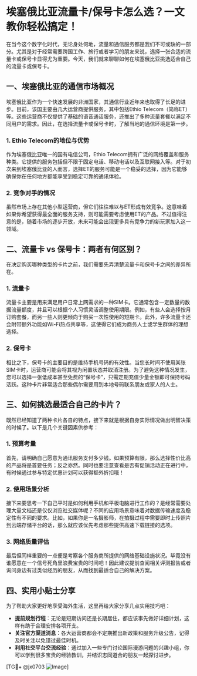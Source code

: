# 埃塞俄比亚流量卡/保号卡怎么选？一文教你轻松搞定！

在当今这个数字化时代，无论身处何地，流量和通信服务都是我们不可或缺的一部分。尤其是对于经常需要跨国工作、旅行或者学习的朋友来说，选择一张合适的流量卡或保号卡显得尤为重要。今天，我们就来聊聊如何在埃塞俄比亚挑选适合自己的流量卡或保号卡。

## 一、埃塞俄比亚的通信市场概况

埃塞俄比亚作为一个快速发展的非洲国家，其通信行业近年来也取得了长足的进步。目前，该国主要由几大运营商提供服务，其中包括Ethio Telecom（简称ET）等。这些运营商不仅提供了基础的语音通话服务，还推出了多种流量套餐以满足不同用户的需求。因此，在选择流量卡或保号卡时，了解当地的通信环境是第一步。

### 1. Ethio Telecom的地位与优势

作为埃塞俄比亚唯一的国有电信公司，Ethio Telecom拥有广泛的网络覆盖和服务种类。它提供的服务包括但不限于固定电话、移动电话以及互联网接入等。对于初次来到埃塞俄比亚的人而言，选择ET的服务可能是一个稳妥的选择，因为它能够确保你在任何地方都能享受到稳定可靠的通讯体验。

### 2. 竞争对手的情况

虽然市场上存在其他小型运营商，但它们往往难以与ET形成有效竞争。这意味着如果你希望获得最全面的服务支持，则可能需要考虑使用ET的产品。不过值得注意的是，随着市场的逐步开放，未来可能会出现更多具有竞争力的新玩家加入这一领域。

## 二、流量卡 vs 保号卡：两者有何区别？

在决定购买哪种类型的卡片之前，我们需要先弄清楚流量卡和保号卡之间的差异所在。

### 1. 流量卡

流量卡主要是用来满足用户日常上网需求的一种SIM卡。它通常包含一定数量的数据流量额度，并且可以根据个人习惯灵活调整使用期限。例如，有些人会选择按月订购套餐，而另一些人则更倾向于购买一次性使用的短期卡。此外，许多流量卡还会附带额外功能如Wi-Fi热点共享等，这使得它们成为商务人士或学生群体的理想选择。

### 2. 保号卡

相比之下，保号卡的主要目的是维持手机号码的有效性。当您长时间不使用某张SIM卡时，运营商可能会将其视为闲置状态并取消注册。为了避免这种情况发生，您可以选择一张低成本甚至免费的“保号卡”，只需定期充值少量金额即可保持号码活跃。这种卡片非常适合那些偶尔需要用到本地号码联系朋友或家人的人士。

## 三、如何挑选最适合自己的卡片？

既然已经知道了两种卡片各自的特点，接下来就是根据自身实际情况做出明智决策的时候了。以下是几个关键因素供参考：

### 1. 预算考量

首先，请明确自己愿意为通讯服务支付多少钱。如果预算有限，那么选择性价比高的产品将是首要任务；反之亦然。同时也要注意查看是否有促销活动正在进行中，有时候通过参与特定优惠计划可以获得额外折扣哦！

### 2. 使用场景分析

接下来要思考一下自己平时是如何利用手机和平板电脑进行工作的？是经常需要处理大量文档还是仅仅浏览社交媒体呢？不同的应用场景意味着对数据传输速度及稳定性有不同的要求。比如，如果你是一名摄影师，在拍摄过程中需要即时上传照片到云端存储平台的话，那么就应该优先考虑那些提供高速下载链接的选项。

### 3. 网络质量评估

最后但同样重要的一点便是考察各个服务商所提供的网络基础设施状况。毕竟没有谁愿意在一个信号死角里浪费宝贵的时间吧！因此建议提前查阅相关评测报告或者询问身边有过类似经历的朋友，从而找到最适合自己的解决方案。

## 四、实用小贴士分享

为了帮助大家更好地享受海外生活，这里再给大家分享几点实用技巧吧：

- **提前规划行程**：无论是短期访问还是长期居住，都应该事先做好详细计划，这样有助于合理安排各项开支。
- **关注官方渠道消息**：各大运营商都会不定期推出新政策和服务升级公告，记得及时关注以免错过最佳时机。
- **利用社交平台交流经验**：通过加入一些专门讨论国际漫游问题的兴趣小组，你可以学到很多宝贵的经验教训，并结识志同道合的朋友一起探讨进步。

[TG💪+ @jx0703 ![Image](https://github.com/user-attachments/assets/dbca1d08-cadb-493c-b0ec-ad6f7a83f270)]